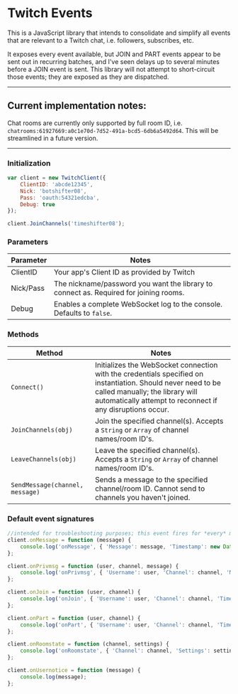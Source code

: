# Twitch Events

This is a JavaScript library that intends to consolidate and simplify all events that are relevant to a Twitch chat, i.e. followers, subscribes, etc.

It exposes every event available, but JOIN and PART events appear to be sent out in recurring batches, and I've seen delays up to several minutes before a JOIN event is sent. This library will not attempt to short-circuit those events; they are exposed as they are dispatched.

----

## Current implementation notes:

Chat rooms are currently only supported by full room ID, i.e. `chatrooms:61927669:a0c1e70d-7d52-491a-bcd5-6db6a5492d64`. This will be streamlined in a future version.

----

### Initialization

```javascript
var client = new TwitchClient({
	ClientID: 'abcde12345',
	Nick: 'botshifter08',
	Pass: 'oauth:54321edcba',
	Debug: true
});

client.JoinChannels('timeshifter08');
```

### Parameters

| Parameter | Notes |
| --- | --- |
|  ClientID | Your app's Client ID as provided by Twitch |
| Nick/Pass | The nickname/password you want the library to connect as. Required for joining rooms. |
| Debug | Enables a complete WebSocket log to the console. Defaults to `false`. |

### Methods

| Method | Notes |
| --- | --- |
| `Connect()` | Initializes the WebSocket connection with the credentials specified on instantiation. Should never need to be called manually; the library will automatically attempt to reconnect if any disruptions occur. |
| `JoinChannels(obj)` | Join the specified channel(s). Accepts a `String` or `Array` of channel names/room ID's. |
| `LeaveChannels(obj)` | Leave the specified channel(s). Accepts a `String` or `Array` of channel names/room ID's. |
| `SendMessage(channel, message)` | Sends a message to the specified channel/room ID. Cannot send to channels you haven't joined. |

### Default event signatures

```javascript
//intended for troubleshooting purposes; this event fires for *every* message received from the WebSocket
client.onMessage = function (message) {
	console.log('onMessage', { 'Message': message, 'Timestamp': new Date() });
};

client.onPrivmsg = function (user, channel, message) {
	console.log('onPrivmsg', { 'Username': user, 'Channel': channel, 'Message': message, 'Timestamp': new Date() });
};

client.onJoin = function (user, channel) {
	console.log('onJoin', { 'Username': user, 'Channel': channel, 'Timestamp': new Date() });
};

client.onPart = function (user, channel) {
	console.log('onPart', { 'Username': user, 'Channel': channel, 'Timestamp': new Date() });
};

client.onRoomstate = function (channel, settings) {
	console.log('onRoomstate', { 'Channel': channel, 'Settings': settings, 'Timestamp': new Date() });
};

client.onUsernotice = function (message) {
	console.log(message);
};
```